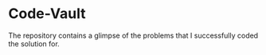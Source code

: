 # Code-Vault
The repository contains a glimpse of the problems that I successfully coded the solution for.
